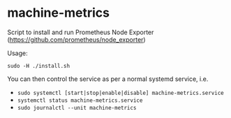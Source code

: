 # machine-metrics
Script to install and run Prometheus Node Exporter (https://github.com/prometheus/node_exporter)

Usage:

```
sudo -H ./install.sh
```

You can then control the service as per a normal systemd service, i.e.

* `sudo systemctl [start|stop|enable|disable] machine-metrics.service`
* `systemctl status machine-metrics.service`
* `sudo journalctl --unit machine-metrics`

